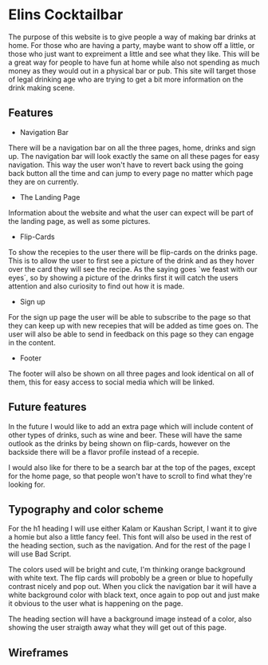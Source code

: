 # Elins Cocktailbar

The purpose of this website is to give people a way of making bar drinks at home. For those who are having a party, maybe want to show off a little, or those who just want to expreiment a little and see what they like. This will be a great way for people to have fun at home while also not spending as much money as they would out in a physical bar or pub. This site will target those of legal drinking age who are trying to get a bit more information on the drink making scene.

## Features

* Navigation Bar

There will be a navigation bar on all the three pages, home, drinks and sign up. The navigation bar will look exactly the same on all these pages for easy navigation. This way the user won't have to revert back using the going back button all the time and can jump to every page no matter which page they are on currently.

* The Landing Page

Information about the website and what the user can expect will be part of the landing page, as well as some pictures.

* Flip-Cards
  
To show the recepies to the user there will be flip-cards on the drinks page. This is to allow the user to first see a picture of the drink and as they hover over the card they will see the recipe. As the saying goes `we feast with our eyes´, so by showing a picture of the drinks first it will catch the users attention and also curiosity to find out how it is made.

* Sign up

For the sign up page the user will be able to subscribe to the page so that they can keep up with new recepies that will be added as time goes on. The user will also be able to send in feedback on this page so they can engage in the content.

* Footer

The footer will also be shown on all three pages and look identical on all of them, this for easy access to social media which will be linked.

## Future features

In the future I would like to add an extra page which will include content of other types of drinks, such as wine and beer. These will have the same outlook as the drinks by being shown on flip-cards, however on the backside there will be a flavor profile instead of a recepie.

I would also like for there to be a search bar at the top of the pages, except for the home page, so that people won't have to scroll to find what they're looking for.

## Typography and color scheme

For the h1 heading I will use either Kalam or Kaushan Script, I want it to give a homie but also a little fancy feel. This font will also be used in the rest of the heading section, such as the navigation. And for the rest of the page I will use Bad Script.

The colors used will be bright and cute, I'm thinking orange background with white text. The flip cards will probobly be a green or blue to hopefully contrast nicely and pop out. When you click the navigation bar it will have a white background color with black text, once again to pop out and just make it obvious to the user what is happening on the page. 

The heading section will have a background image instead of a color, also showing the user straigth away what they will get out of this page.

## Wireframes
